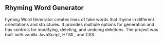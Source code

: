 ## Rhyming Word Generator

hyming Word Generator creates lines of fake words that rhyme in different orientations and structures. It provides multiple options for generation and has controls for modifying, deleting, and undoing deletions. The project was built with vanilla JavaScript, HTML, and CSS.
